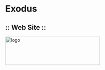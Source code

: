# Exodus
## :: Web Site ::

<img src="https://dewey.tailorbrands.com/production/brand_version_mockup_image/763/9100569763_7d792a67-94c8-40a0-8dbd-6dd6b5aefd7c.png?cb=1727441407" width="300" height="90" alt="logo" role="none" styles=" background: withe; ">
